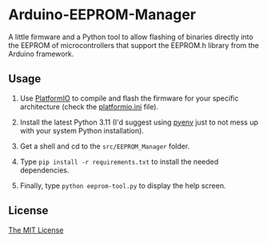# Arduino-EEPROM-Manager
A little firmware and a Python tool to allow flashing of binaries directly into the EEPROM of microcontrollers that support the EEPROM.h library from the Arduino framework.

## Usage
1.	Use [PlatformIO](https://platformio.org/) to compile and flash the firmware for your specific architecture (check the [platformio.ini](src/EEPROM_Manager/platformio.ini) file).

2.	Install the latest Python 3.11 (I'd suggest using [pyenv](https://github.com/pyenv/pyenv) just to not mess up with your system Python installation).
3.	Get a shell and cd to the `src/EEPROM_Manager` folder.
4.	Type `pip install -r requirements.txt` to install the needed dependencies.
5.	Finally, type `python eeprom-tool.py` to display the help screen.

## License
[The MIT License](LICENSE)

